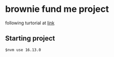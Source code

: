 # brownie fund me project 
following turtorial at [link](https://github.com/PatrickAlphaC/brownie_fund_me)

## Starting project
```vim
$nvm use 16.13.0
```